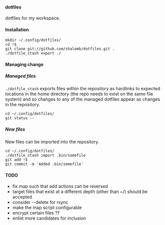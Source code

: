 #### dotfiles

dotfiles for my workspace.

#### Installation

    mkdir ~/.config/dotfiles/
    cd !$
    git clone git://github.com/shalomb/dotfiles.git .
    ./dotfile_stash export ./

#### Managing change

##### Managed files

`./dotfile_stash` exports files within the repository as hardlinks to expected
locations in the home directory (the repo needs to exist on the same file
system) and so changes to any of the managed dotfiles appear as changes in the
repository.

    cd ~/.config/dotfiles/
    git status --

##### New files

New files can be imported into the repository.

    cd ~/.config/dotfiles/
    ./dotfile_stash import .bin/somefile
    git add !$
    git commit -m 'Added .bin/somefile'

#### TODO

* fix map such that add actions can be reversed
* target files that exist at a different depth (other than ~/) should be accepted
* consider --delete for rsync
* make the map script configurable
* encrypt certain files ??
* enlist more candidates for inclusion

